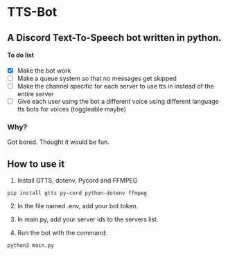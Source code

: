 # TTS-Bot
## A Discord Text-To-Speech bot written in python.

#### To do list
- [x] Make the bot work
- [ ] Make a queue system so that no messages get skipped
- [ ] Make the channel specific for each server to use tts in instead of the entire server
- [ ] Give each user using the bot a different voice using different language tts bots for voices (toggleable maybe)

### Why?

Got bored. Thought it would be fun. 

## How to use it

1. Install GTTS, dotenv, Pycord and FFMPEG

```
pip install gtts py-cord python-dotenv ffmpeg
```

2. In the file named .env, add your bot token.

3. In main.py, add your server ids to the servers list.

4. Run the bot with the command:

```
python3 main.py
```
